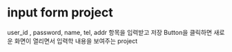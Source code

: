 # input form project

user_id , password, name, tel, addr 항목을 입력받고
저장 Button을 클릭하면 새로운 화면이 열리면서
입력학 내용을 보여주는 project